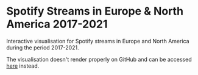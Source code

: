 # Spotify Streams in Europe & North America 2017-2021

Interactive visualisation for Spotify streams in Europe and North America during the period 2017-2021. 

The visualisation doesn't render properly on GitHub and can be accessed [here](https://www.jakobsalomonsson.com/projects/spotify-streams.html) instead.

